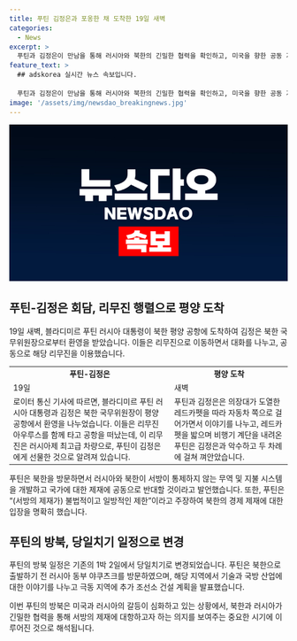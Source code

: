 ```yaml
---
title: 푸틴 김정은과 포옹한 채 도착한 19일 새벽
categories:
  - News
excerpt: >
  푸틴과 김정은이 만남을 통해 러시아와 북한의 긴밀한 협력을 확인하고, 미국을 향한 공동 저항을 강화할 의사를 밝혔다. 푸틴은 북한을 방문하기 전에 러시아 동부 지역을 방문하여 현지 정치인 및 산업계와의 회담을 가졌다. 하지만 푸틴의 방북 일정은 당초 계획한 1박 2일에서 당일치기로 변경되었으며, 휴식 없이 북한을 방문하고 러시아와의 관계를 강화하는 모습을 보였다.
feature_text: >
  ## adskorea 실시간 뉴스 속보입니다.

  푸틴과 김정은이 만남을 통해 러시아와 북한의 긴밀한 협력을 확인하고, 미국을 향한 공동 저항을 강화할 의사를 밝혔다. 푸틴은 북한을 방문하기 전에 러시아 동부 지역을 방문하여 현지 정치인 및 산업계와의 회담을 가졌다. 하지만 푸틴의 방북 일정은 당초 계획한 1박 2일에서 당일치기로 변경되었으며, 휴식 없이 북한을 방문하고 러시아와의 관계를 강화하는 모습을 보였다.
image: '/assets/img/newsdao_breakingnews.jpg'
---
```


<p><img src="/assets/img/newsdao_breakingnews.jpg" alt="adskorea 속보" /></p>

<h2 data-ke-size="size26">푸틴-김정은 회담, 리무진 행렬으로 평양 도착</h2>

<p data-ke-size="size16">19일 새벽, 블라디미르 푸틴 러시아 대통령이 북한 평양 공항에 도착하여 김정은 북한 국무위원장으로부터 환영을 받았습니다. 이들은 리무진으로 이동하면서 대화를 나누고, 공동으로 해당 리무진을 이용했습니다.</p>

<table>
  <tr>
    <td style="text-align: center; height: 17px;"><b>푸틴-김정은</b></td>
    <td style="text-align: center; height: 17px;"><b>평양 도착</b></td>
  </tr>
  <tr>
    <td style="text-align: left;">19일</td>
    <td style="text-align: left;">새벽</td>
  </tr>
  <tr>
    <td style="text-align: left;">로이터 통신 기사에 따르면, 블라디미르 푸틴 러시아 대통령과 김정은 북한 국무위원장이 평양 공항에서 환영을 나누었습니다. 이들은 리무진 아우루스를 함께 타고 공항을 떠났는데, 이 리무진은 러시아제 최고급 차량으로, 푸틴이 김정은에게 선물한 것으로 알려져 있습니다.</td>
    <td style="text-align: left;">푸틴과 김정은은 의장대가 도열한 레드카펫을 따라 자동차 쪽으로 걸어가면서 이야기를 나누고, 레드카펫을 밟으며 비행기 계단을 내려온 푸틴은 김정은과 악수하고 두 차례에 걸쳐 껴안았습니다.</td>
  </tr>
</table>

<p data-ke-size="size16">푸틴은 북한을 방문하면서 러시아와 북한이 서방이 통제하지 않는 무역 및 지불 시스템을 개발하고 국가에 대한 제재에 공동으로 반대할 것이라고 발언했습니다. 또한, 푸틴은 “(서방의 제재가) 불법적이고 일방적인 제한”이라고 주장하여 북한의 경제 제재에 대한 입장을 명확히 했습니다.</p>

<h2 data-ke-size="size26">푸틴의 방북, 당일치기 일정으로 변경</h2>

<p data-ke-size="size16">푸틴의 방북 일정은 기존의 1박 2일에서 당일치기로 변경되었습니다. 푸틴은 북한으로 출발하기 전 러시아 동부 야쿠츠크를 방문하였으며, 해당 지역에서 기술과 국방 산업에 대한 이야기를 나누고 극동 지역에 추가 조선소 건설 계획을 발표했습니다.</p>

<p data-ke-size="size16">이번 푸틴의 방북은 미국과 러시아의 갈등이 심화하고 있는 상황에서, 북한과 러시아가 긴밀한 협력을 통해 서방의 제재에 대항하고자 하는 의지를 보여주는 중요한 시기에 이루어진 것으로 해석됩니다.</p>

